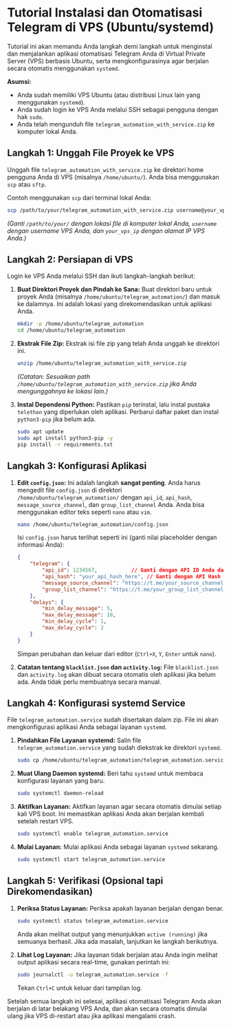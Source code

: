 # Tutorial Instalasi dan Otomatisasi Telegram di VPS (Ubuntu/systemd)

Tutorial ini akan memandu Anda langkah demi langkah untuk menginstal dan menjalankan aplikasi otomatisasi Telegram Anda di Virtual Private Server (VPS) berbasis Ubuntu, serta mengkonfigurasinya agar berjalan secara otomatis menggunakan `systemd`.

**Asumsi:**
*   Anda sudah memiliki VPS Ubuntu (atau distribusi Linux lain yang menggunakan `systemd`).
*   Anda sudah login ke VPS Anda melalui SSH sebagai pengguna dengan hak `sudo`.
*   Anda telah mengunduh file `telegram_automation_with_service.zip` ke komputer lokal Anda.

## Langkah 1: Unggah File Proyek ke VPS

Unggah file `telegram_automation_with_service.zip` ke direktori home pengguna Anda di VPS (misalnya `/home/ubuntu/`). Anda bisa menggunakan `scp` atau `sftp`.

Contoh menggunakan `scp` dari terminal lokal Anda:
```bash
scp /path/to/your/telegram_automation_with_service.zip username@your_vps_ip:/home/username/
```
*(Ganti `/path/to/your/` dengan lokasi file di komputer lokal Anda, `username` dengan username VPS Anda, dan `your_vps_ip` dengan alamat IP VPS Anda.)*

## Langkah 2: Persiapan di VPS

Login ke VPS Anda melalui SSH dan ikuti langkah-langkah berikut:

1.  **Buat Direktori Proyek dan Pindah ke Sana:**
    Buat direktori baru untuk proyek Anda (misalnya `/home/ubuntu/telegram_automation/`) dan masuk ke dalamnya. Ini adalah lokasi yang direkomendasikan untuk aplikasi Anda.
    ```bash
    mkdir -p /home/ubuntu/telegram_automation
    cd /home/ubuntu/telegram_automation
    ```

2.  **Ekstrak File Zip:**
    Ekstrak isi file zip yang telah Anda unggah ke direktori ini.
    ```bash
    unzip /home/ubuntu/telegram_automation_with_service.zip
    ```
    *(Catatan: Sesuaikan path `/home/ubuntu/telegram_automation_with_service.zip` jika Anda mengunggahnya ke lokasi lain.)*

3.  **Instal Dependensi Python:**
    Pastikan `pip` terinstal, lalu instal pustaka `telethon` yang diperlukan oleh aplikasi. Perbarui daftar paket dan instal `python3-pip` jika belum ada.
    ```bash
    sudo apt update
    sudo apt install python3-pip -y
    pip install -r requirements.txt
    ```

## Langkah 3: Konfigurasi Aplikasi

1.  **Edit `config.json`:**
    Ini adalah langkah **sangat penting**. Anda harus mengedit file `config.json` di direktori `/home/ubuntu/telegram_automation/` dengan `api_id`, `api_hash`, `message_source_channel`, dan `group_list_channel` Anda. Anda bisa menggunakan editor teks seperti `nano` atau `vim`.
    ```bash
    nano /home/ubuntu/telegram_automation/config.json
    ```
    Isi `config.json` harus terlihat seperti ini (ganti nilai placeholder dengan informasi Anda):
    ```json
    {
        "telegram": {
            "api_id": 1234567,           // Ganti dengan API ID Anda dari my.telegram.org
            "api_hash": "your_api_hash_here", // Ganti dengan API Hash Anda dari my.telegram.org
            "message_source_channel": "https://t.me/your_source_channel_username_or_id", // Ganti dengan username atau ID channel sumber Anda
            "group_list_channel": "https://t.me/your_group_list_channel_username_or_id"   // Ganti dengan username atau ID channel daftar grup Anda
        },
        "delays": {
            "min_delay_message": 5,
            "max_delay_message": 10,
            "min_delay_cycle": 1,
            "max_delay_cycle": 2
        }
    }
    ```
    Simpan perubahan dan keluar dari editor (`Ctrl+X`, `Y`, `Enter` untuk `nano`).

2.  **Catatan tentang `blacklist.json` dan `activity.log`:**
    File `blacklist.json` dan `activity.log` akan dibuat secara otomatis oleh aplikasi jika belum ada. Anda tidak perlu membuatnya secara manual.

## Langkah 4: Konfigurasi systemd Service

File `telegram_automation.service` sudah disertakan dalam zip. File ini akan mengkonfigurasi aplikasi Anda sebagai layanan `systemd`.

1.  **Pindahkan File Layanan systemd:**
    Salin file `telegram_automation.service` yang sudah diekstrak ke direktori `systemd`.
    ```bash
    sudo cp /home/ubuntu/telegram_automation/telegram_automation.service /etc/systemd/system/
    ```

2.  **Muat Ulang Daemon systemd:**
    Beri tahu `systemd` untuk membaca konfigurasi layanan yang baru.
    ```bash
    sudo systemctl daemon-reload
    ```

3.  **Aktifkan Layanan:**
    Aktifkan layanan agar secara otomatis dimulai setiap kali VPS boot. Ini memastikan aplikasi Anda akan berjalan kembali setelah restart VPS.
    ```bash
    sudo systemctl enable telegram_automation.service
    ```

4.  **Mulai Layanan:**
    Mulai aplikasi Anda sebagai layanan `systemd` sekarang.
    ```bash
    sudo systemctl start telegram_automation.service
    ```

## Langkah 5: Verifikasi (Opsional tapi Direkomendasikan)

1.  **Periksa Status Layanan:**
    Periksa apakah layanan berjalan dengan benar.
    ```bash
    sudo systemctl status telegram_automation.service
    ```
    Anda akan melihat output yang menunjukkan `active (running)` jika semuanya berhasil. Jika ada masalah, lanjutkan ke langkah berikutnya.

2.  **Lihat Log Layanan:**
    Jika layanan tidak berjalan atau Anda ingin melihat output aplikasi secara real-time, gunakan perintah ini:
    ```bash
    sudo journalctl -u telegram_automation.service -f
    ```
    Tekan `Ctrl+C` untuk keluar dari tampilan log.

Setelah semua langkah ini selesai, aplikasi otomatisasi Telegram Anda akan berjalan di latar belakang VPS Anda, dan akan secara otomatis dimulai ulang jika VPS di-restart atau jika aplikasi mengalami crash.


